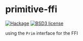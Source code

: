 # primitive-ffi

[![Hackage](https://img.shields.io/hackage/v/primitive-ffi.svg)](https://hackage.haskell.org/package/primitive-ffi)
[![BSD3 license](https://img.shields.io/badge/license-BSD3-blue.svg)](LICENSE)

using the `Prim` interface for the FFI